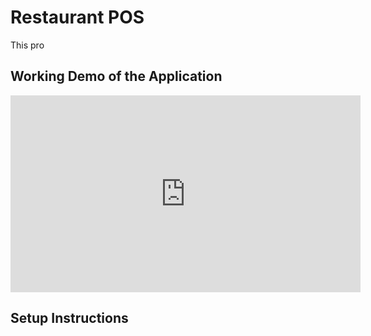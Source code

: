 # Restaurant POS

This pro

## Working Demo of the Application

<iframe width="560" height="315" src="https://www.youtube.com/embed/1mm-djRaCyw" title="YouTube video player" frameborder="0" allow="accelerometer; autoplay; clipboard-write; encrypted-media; gyroscope; picture-in-picture" allowfullscreen></iframe>

## Setup Instructions

